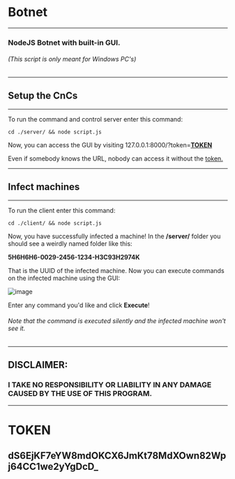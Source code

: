# Botnet
---

### NodeJS Botnet with built-in GUI.
###### (This script is only meant for Windows PC's)
---

## Setup the CnCs
---

To run the command and control server enter this command:

```
cd ./server/ && node script.js
```

Now, you can access the GUI by visiting 127.0.0.1:8000/?token=<a href="https://github.com/BoraOfficial/Botnet/blob/main/README.md#ds6ejkf7eyw8mdokcx6jmkt78mdxown82wpj64cc1we2yygdcd_"><b>TOKEN</b></a>
<br>

Even if somebody knows the URL, nobody can access it without the <a href="https://github.com/BoraOfficial/Botnet/blob/main/README.md#ds6ejkf7eyw8mdokcx6jmkt78mdxown82wpj64cc1we2yygdcd_">token.</a>




---

## Infect machines

---

To run the client enter this command:

```
cd ./client/ && node script.js
```

Now, you have successfully infected a machine! In the <b>/server/</b> folder you should see a weirdly named folder like this:

<b>5H6H6H6-0029-2456-1234-H3C93H2974K</b>

That is the UUID of the infected machine. Now you can execute commands on the infected machine using the GUI:

![image](https://user-images.githubusercontent.com/94760052/202205704-c64ef50f-1650-492a-9872-6aa1078fe527.png)

Enter any command you'd like and click <b>Execute</b>!

###### Note that the command is executed silently and the infected machine won't see it.

---

## DISCLAIMER:
### I TAKE NO RESPONSIBILITY OR LIABILITY IN ANY DAMAGE CAUSED BY THE USE OF THIS PROGRAM.

---
# TOKEN

<b>dS6EjKF7eYW8mdOKCX6JmKt78MdXOwn82Wpj64CC1we2yYgDcD_</b>
---
